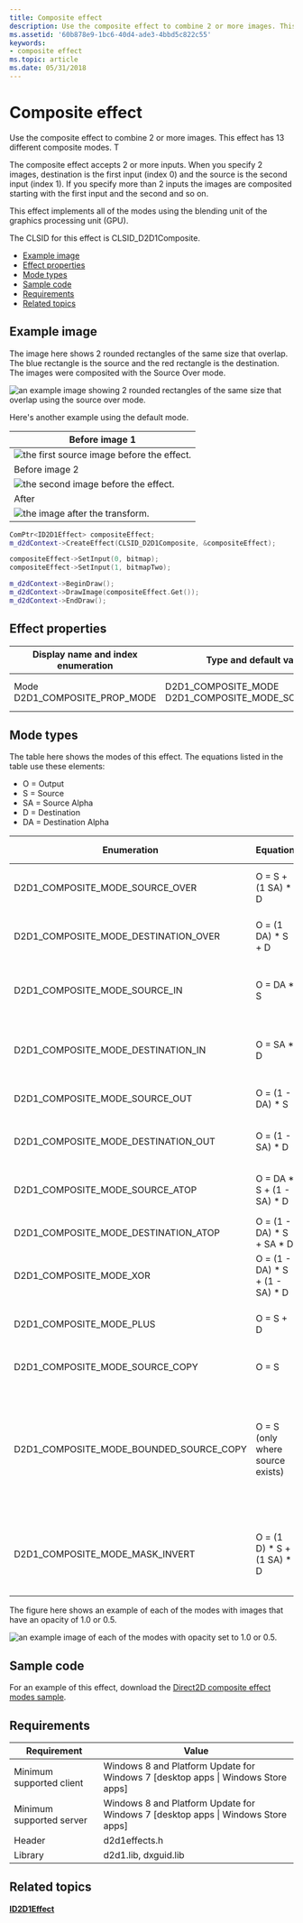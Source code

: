 ```yaml
---
title: Composite effect
description: Use the composite effect to combine 2 or more images. This effect has 13 different composite modes.
ms.assetid: '60b878e9-1bc6-40d4-ade3-4bbd5c822c55'
keywords:
- composite effect
ms.topic: article
ms.date: 05/31/2018
---
```


# Composite effect

Use the composite effect to combine 2 or more images. This effect has 13 different composite modes. T

The composite effect accepts 2 or more inputs. When you specify 2 images, destination is the first input (index 0) and the source is the second input (index 1). If you specify more than 2 inputs the images are composited starting with the first input and the second and so on.

This effect implements all of the modes using the blending unit of the graphics processing unit (GPU).

The CLSID for this effect is CLSID\_D2D1Composite.

-   [Example image](#example-image)
-   [Effect properties](#effect-properties)
-   [Mode types](#mode-types)
-   [Sample code](#sample-code)
-   [Requirements](#requirements)
-   [Related topics](#related-topics)

## Example image

The image here shows 2 rounded rectangles of the same size that overlap. The blue rectangle is the source and the red rectangle is the destination. The images were composited with the Source Over mode.

![an example image showing 2 rounded rectangles of the same size that overlap using the source over mode.](images/composite-over.png)

Here's another example using the default mode.



| Before image 1                                                          |
|-------------------------------------------------------------------------|
| ![the first source image before the effect.](images/default-before.jpg) |
| Before image 2                                                          |
| ![the second image before the effect.](images/3-composite(2of2).png)    |
| After                                                                   |
| ![the image after the transform.](images/3-composite.png)               |



 


```C++
ComPtr<ID2D1Effect> compositeEffect;
m_d2dContext->CreateEffect(CLSID_D2D1Composite, &compositeEffect);

compositeEffect->SetInput(0, bitmap);
compositeEffect->SetInput(1, bitmapTwo);

m_d2dContext->BeginDraw();
m_d2dContext->DrawImage(compositeEffect.Get());
m_d2dContext->EndDraw();
```



## Effect properties



| Display name and index enumeration                     | Type and default value                                                          | Description                   |
|--------------------------------------------------------|---------------------------------------------------------------------------------|-------------------------------|
| Mode<br/> D2D1\_COMPOSITE\_PROP\_MODE<br/> | D2D1\_COMPOSITE\_MODE<br/> D2D1\_COMPOSITE\_MODE\_SOURCE\_OVER<br/> | The mode used for the effect. |



 

## Mode types

The table here shows the modes of this effect. The equations listed in the table use these elements:

-   O = Output
-   S = Source
-   SA = Source Alpha
-   D = Destination
-   DA = Destination Alpha



| Enumeration                                  | Equation                          | Output Bitmap Size                                                                                      |
|----------------------------------------------|-----------------------------------|---------------------------------------------------------------------------------------------------------|
| D2D1\_COMPOSITE\_MODE\_SOURCE\_OVER          | O = S + (1   SA) \* D             | Union of source and destination bitmaps                                                                 |
| D2D1\_COMPOSITE\_MODE\_DESTINATION\_OVER     | O = (1   DA) \* S + D             | Union of source and destination bitmaps                                                                 |
| D2D1\_COMPOSITE\_MODE\_SOURCE\_IN            | O = DA \* S                       | Intersection of source and destination bitmaps                                                          |
| D2D1\_COMPOSITE\_MODE\_DESTINATION\_IN       | O = SA \* D                       | Intersection of source and destination bitmaps                                                          |
| D2D1\_COMPOSITE\_MODE\_SOURCE\_OUT           | O = (1 - DA) \* S                 | Region of the source bitmap                                                                             |
| D2D1\_COMPOSITE\_MODE\_DESTINATION\_OUT      | O = (1 - SA) \* D                 | Region of the destination bitmap                                                                        |
| D2D1\_COMPOSITE\_MODE\_SOURCE\_ATOP          | O = DA \* S + (1 - SA) \* D       | Region of the destination bitmap                                                                        |
| D2D1\_COMPOSITE\_MODE\_DESTINATION\_ATOP     | O = (1 - DA) \* S + SA \* D       | Region of the source bitmap                                                                             |
| D2D1\_COMPOSITE\_MODE\_XOR                   | O = (1 - DA) \* S + (1 - SA) \* D | Union of source and destination bitmaps                                                                 |
| D2D1\_COMPOSITE\_MODE\_PLUS                  | O = S + D                         | Union of source and destination bitmaps                                                                 |
| D2D1\_COMPOSITE\_MODE\_SOURCE\_COPY          | O = S                             | Region of the source bitmap                                                                             |
| D2D1\_COMPOSITE\_MODE\_BOUNDED\_SOURCE\_COPY | O = S (only where source exists)  | Union of source and destination bitmaps. Destination is not overwritten where the source doesn't exist. |
| D2D1\_COMPOSITE\_MODE\_MASK\_INVERT          | O = (1   D) \* S + (1   SA) \* D  | Union of source and destination bitmaps.The alpha values are unchanged.                                 |



 

The figure here shows an example of each of the modes with images that have an opacity of 1.0 or 0.5.

![an example image of each of the modes with opacity set to 1.0 or 0.5.](images/composite-types.png)

## Sample code

For an example of this effect, download the [Direct2D composite effect modes sample](https://github.com/microsoftarchive/msdn-code-gallery-microsoft/tree/master/Official%20Windows%20Platform%20Sample/Direct2D%20composite%20effect%20modes%20sample).

## Requirements



| Requirement | Value |
|--------------------------|------------------------------------------------------------------------------------|
| Minimum supported client | Windows 8 and Platform Update for Windows 7 \[desktop apps \| Windows Store apps\] |
| Minimum supported server | Windows 8 and Platform Update for Windows 7 \[desktop apps \| Windows Store apps\] |
| Header                   | d2d1effects.h                                                                      |
| Library                  | d2d1.lib, dxguid.lib                                                               |



 

## Related topics

<dl> <dt>

[**ID2D1Effect**](/windows/win32/api/d2d1_1/nn-d2d1_1-id2d1effect)
</dt> </dl>

 

